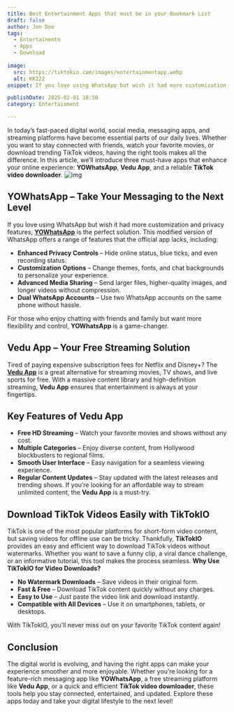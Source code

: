 ```yaml
---
title: Best Entertainment Apps that must be in your Bookmark List
draft: false
author: Jon Doe 
tags:
  - Entertainemtn
  - Apps
  - Download
  
image:
  src: https://tiktokio.cam/images/entertainmentapp.webp
  alt: KK222
snippet: If you love using WhatsApp but wish it had more customization and privacy features, YOWhatsApp is the perfect solution.

publishDate: 2025-02-01 18:50
category: Entertainment

---
```

In today’s fast-paced digital world, social media, messaging apps, and streaming platforms have become essential parts of our daily lives. Whether you want to stay connected with friends, watch your favorite movies, or download trending TikTok videos, having the right tools makes all the difference. In this article, we’ll introduce three must-have apps that enhance your online experience: **YOWhatsApp**, **Vedu App**, and a reliable **TikTok video downloader**.
![img](https://tiktokio.cam/images/entertainmentapp.webp)

## YOWhatsApp – Take Your Messaging to the Next Level ##

If you love using WhatsApp but wish it had more customization and privacy features, [**YOWhatsApp**](https://apkdon.net/yowhatsapp/) is the perfect solution. This modified version of WhatsApp offers a range of features that the official app lacks, including:
* **Enhanced Privacy Controls** – Hide online status, blue ticks, and even recording status.  
* **Customization Options** – Change themes, fonts, and chat backgrounds to personalize your experience.  
* **Advanced Media Sharing** – Send larger files, higher-quality images, and longer videos without compression.  
* **Dual WhatsApp Accounts** – Use two WhatsApp accounts on the same phone without hassle.

For those who enjoy chatting with friends and family but want more flexibility and control, **YOWhatsApp** is a game-changer.

## Vedu App – Your Free Streaming Solution ##
Tired of paying expensive subscription fees for Netflix and Disney+? The [**Vedu App**](https://vduapp.com/) is a great alternative for streaming movies, TV shows, and live sports for free. With a massive content library and high-definition streaming, **Vedu App** ensures that entertainment is always at your fingertips.
## Key Features of Vedu App ##
* **Free HD Streaming** – Watch your favorite movies and shows without any cost.  
* **Multiple Categories** – Enjoy diverse content, from Hollywood blockbusters to regional films.  
* **Smooth User Interface** – Easy navigation for a seamless viewing experience.  
* **Regular Content Updates** – Stay updated with the latest releases and trending shows.
If you’re looking for an affordable way to stream unlimited content, the **Vedu App** is a must-try.

## Download TikTok Videos Easily with TikTokIO ##
TikTok is one of the most popular platforms for short-form video content, but saving videos for offline use can be tricky. Thankfully, **TikTokIO** provides an easy and efficient way to download TikTok videos without watermarks. Whether you want to save a funny clip, a viral dance challenge, or an informative tutorial, this tool makes the process seamless.
**Why Use TikTokIO for Video Downloads?**
* **No Watermark Downloads** – Save videos in their original form.  
* **Fast & Free** – Download TikTok content quickly without any charges.  
* **Easy to Use** – Just paste the video link and download instantly.  
* **Compatible with All Devices** – Use it on smartphones, tablets, or desktops.

With TikTokIO, you’ll never miss out on your favorite TikTok content again\!

## Conclusion ##

The digital world is evolving, and having the right apps can make your experience smoother and more enjoyable. Whether you’re looking for a feature-rich messaging app like **YOWhatsApp**, a free streaming platform like **Vedu App**, or a quick and efficient **TikTok video downloader**, these tools help you stay connected, entertained, and updated. Explore these apps today and take your digital lifestyle to the next level!
